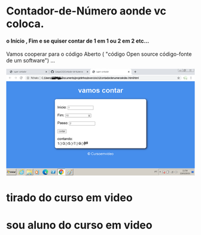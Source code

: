 # Contador-de-Número aonde vc coloca.
#### o Início , Fim e se quiser contar de 1 em 1 ou  2 em 2 etc...
<p> Vamos cooperar para o  código Aberto  ( "código Open source código-fonte de um software") ...</p>
  
![git hub](https://github.com/Caique215/Contador-de-Numeros/blob/main/supercontdor.png)
# tirado do curso em video 
# sou aluno do curso em video
